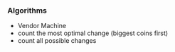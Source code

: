 ### Algorithms
* Vendor Machine
 * count the most optimal change (biggest coins first)
 * count all possible changes
